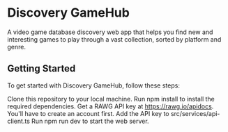 # Discovery GameHub
A video game database discovery web app that helps you find new and interesting games to play through a vast collection, sorted by platform and genre.

## Getting Started
To get started with Discovery GameHub, follow these steps:

Clone this repository to your local machine.
Run npm install to install the required dependencies.
Get a RAWG API key at https://rawg.io/apidocs. You'll have to create an account first.
Add the API key to src/services/api-client.ts
Run npm run dev to start the web server. 

